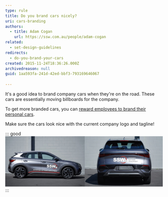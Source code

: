 ```yaml
---
type: rule
title: Do you brand cars nicely?
uri: cars-branding
authors:
  - title: Adam Cogan
    url: https://ssw.com.au/people/adam-cogan
related:
  - set-design-guidelines
redirects:
  - do-you-brand-your-cars
created: 2015-11-24T18:36:26.000Z
archivedreason: null
guid: 1aa593fa-241d-42ed-bbf3-793169646067

---
```


It's a good idea to brand company cars when they're on the road. These cars are essentially moving billboards for the company.

<!--endintro-->

To get more branded cars, you can [reward employees to brand their personal cars](https://my.sugarlearning.com/SSW/items/10636/car-stickers). 

Make sure the cars look nice with the current company logo and tagline!

::: good
![Figure: Good example - Branded car](car-stickers-good.jpg)
:::
